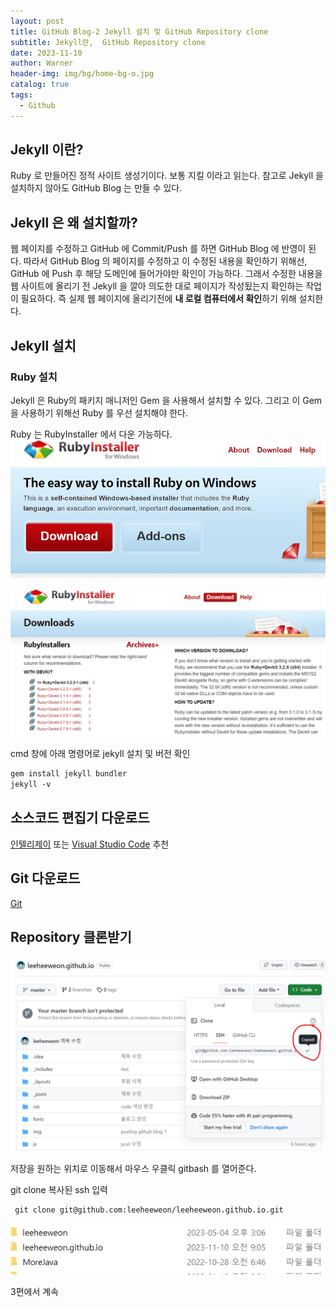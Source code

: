 ```yaml
---
layout: post
title: GitHub Blog-2 Jekyll 설치 및 GitHub Repository clone 
subtitle: Jekyll란,  GitHub Repository clone 
date: 2023-11-10
author: Warner
header-img: img/bg/home-bg-o.jpg
catalog: true
tags:
  - Github
---
```


## Jekyll 이란?
Ruby 로 만들어진 정적 사이트 생성기이다. 보통 지킬 이라고 읽는다.
참고로 Jekyll 을 설치하지 않아도 GitHub Blog 는 만들 수 있다.

## Jekyll 은 왜 설치할까?
웹 페이지를 수정하고 GitHub 에 Commit/Push 를 하면 GitHub Blog 에 반영이 된다.
따라서 GitHub Blog 의 페이지를 수정하고 이 수정된 내용을 확인하기 위해선,
GitHub 에 Push 후 해당 도메인에 들어가야만 확인이 가능하다.
그래서 수정한 내용을 웹 사이트에 올리기 전 Jekyll 을 깔아 의도한 대로 페이지가 작성됬는지 확인하는 작업이 필요하다.
즉 실제 웹 페이지에 올리기전에 **내 로컬 컴퓨터에서 확인**하기 위해 설치한다.

## Jekyll 설치
### Ruby 설치
Jekyll 은 Ruby의 패키지 매니저인 Gem 을 사용해서 설치할 수 있다.
그리고 이 Gem 을 사용하기 위해선 Ruby 를 우선 설치해야 한다.

Ruby 는 RubyInstaller 에서 다운 가능하다.
![ruby1.png](/img/post/2023-11-10/ruby1.png)

![ruby2.png](/img/post/2023-11-10/ruby2.png)

cmd 창에 아래 명령어로 jekyll 설치 및 버전 확인
~~~markdown
gem install jekyll bundler
jekyll -v
~~~

## 소스코드 편집기 다운로드 
[인텔리제이](https://www.jetbrains.com/ko-kr/idea/) 또는 [Visual Studio Code](https://code.visualstudio.com/) 추천


## Git 다운로드 
[Git](https://git-scm.com/)

## Repository 클론받기 
![clone1.png](/img/post/2023-11-10/clone1.png)


저장을 원하는 위치로 이동해서 마우스 우클릭 gitbash 를 열어준다.

git clone 복사된 ssh 입력
~~~git
 git clone git@github.com:leeheeweon/leeheeweon.github.io.git
~~~
![clone2.png](/img/post/2023-11-10/clone2.png)

3편에서 계속 